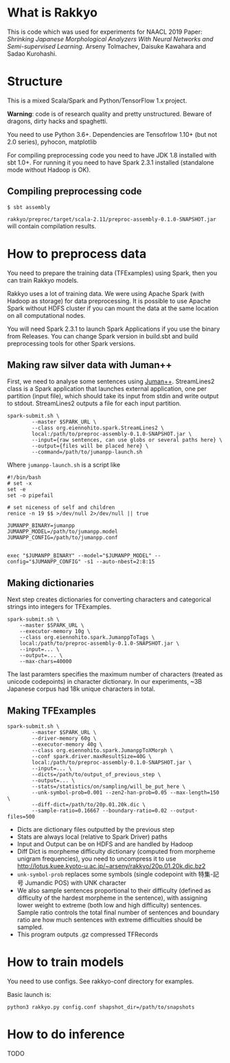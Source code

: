 # What is Rakkyo

This is code which was used for experiments for NAACL 2019 Paper:
*Shrinking Japanese Morphological Analyzers With Neural Networks and Semi-supervised Learning*.
Arseny Tolmachev, Daisuke Kawahara and Sadao Kurohashi.

# Structure

This is a mixed Scala/Spark and Python/TensorFlow 1.x project.

**Warning**: code is of research quality and pretty unstructured.
Beware of dragons, dirty hacks and spaghetti.

You need to use Python 3.6+.
Dependencies are Tensofrlow 1.10+ (but not 2.0 series), pyhocon, matplotlib

For compiling preprocessing code you need to have JDK 1.8 installed with sbt 1.0+.
For running it you need to have Spark 2.3.1 installed (standalone mode without Hadoop is OK).

## Compiling preprocessing code

```$ sbt assembly```

`rakkyo/preproc/target/scala-2.11/preproc-assembly-0.1.0-SNAPSHOT.jar` will contain compilation results.

# How to preprocess data


You need to prepare the training data (TFExamples) using Spark,
then you can train Rakkyo models.


Rakkyo uses a lot of training data.
We were using Apache Spark (with Hadoop as storage) for data preprocessing.
It is possible to use Apache Spark without HDFS cluster if you can mount the data
at the same location on all computational nodes.

You will need Spark 2.3.1 to launch Spark Applications if you use the binary from Releases.
You can change Spark version in build.sbt and build preprocessing tools for other Spark versions.

## Making raw silver data with Juman++

First, we need to analyse some sentences using [Juman++](https://github.com/ku-nlp/jumanpp).
StreamLines2 class is a Spark application that launches external application,
one per partition (input file), which should take its input from stdin and write output to stdout.
StreamLines2 outputs a file for each input partition.


```
spark-submit.sh \
        --master $SPARK_URL \
        --class org.eiennohito.spark.StreamLines2 \
        local:/path/to/preproc-assembly-0.1.0-SNAPSHOT.jar \
        --input={raw sentences, can use globs or several paths here} \
        --output={files will be placed here} \
        --command=/path/to/jumanpp-launch.sh
```

Where `jumanpp-launch.sh` is a script like

```
#!/bin/bash
# set -x
set -e
set -o pipefail

# set niceness of self and children
renice -n 19 $$ >/dev/null 2>/dev/null || true

JUMANPP_BINARY=jumanpp
JUMANPP_MODEL=/path/to/jumanpp.model
JUMANPP_CONFIG=/path/to/jumanpp.conf


exec "$JUMANPP_BINARY" --model="$JUMANPP_MODEL" --config="$JUMANPP_CONFIG" -s1 --auto-nbest=2:8:15
```

## Making dictionaries

Next step creates dictionaries for converting characters and categorical strings
into integers for TFExamples.

```
spark-submit.sh \
    --master $SPARK_URL \
    --executor-memory 10g \
    --class org.eiennohito.spark.JumanppToTags \
    local:/path/to/preproc-assembly-0.1.0-SNAPSHOT.jar \
    --input=... \
    --output=... \
    --max-chars=40000
```

The last paramters specifies the maximum number of characters (treated as unicode codepoints) in character dictionary.
In our experiments, ~3B Japanese corpus had 18k unique characters in total.

## Making TFExamples

```
spark-submit.sh \
        --master $SPARK_URL \
        --driver-memory 60g \
        --executor-memory 40g \
        --class org.eiennohito.spark.JumanppToXMorph \
        --conf spark.driver.maxResultSize=40G \
        local:/path/to/preproc-assembly-0.1.0-SNAPSHOT.jar \
        --input=... \
        --dicts=/path/to/output_of_previous_step \
        --output=... \
        --stats=/statistics/on/sampling/will_be_put_here \
        --unk-symbol-prob=0.001 --zen2-han-prob=0.05 --max-length=150 \
        --diff-dict=/path/to/20p.01.20k.dic \
        --sample-ratio=0.16667 --boundary-ratio=0.02 --output-files=500
```

* Dicts are dictionary files outputted by the previous step
* Stats are always local (relative to Spark Driver) paths
* Input and Output can be on HDFS and are handled by Hadoop
* Diff Dict is morpheme difficulty dictionary (computed from morpheme unigram frequencies), you need to uncompress it to use http://lotus.kuee.kyoto-u.ac.jp/~arseny/rakkyo/20p.01.20k.dic.bz2
* `unk-symbol-prob` replaces some symbols (single codepoint with 特集-記号 Jumandic POS) with UNK character
* We also sample sentences proportional to their difficulty (defined as difficulty of the hardest morpheme in the sentence), with assigning lower weight to extreme (both low and high difficulty) sentences. Sample ratio controls the total final number of sentences and boundary ratio are how much sentences with extreme difficulties should be sampled.
* This program outputs .gz compressed TFRecords

# How to train models

You need to use configs.
See rakkyo-conf directory for examples.

Basic launch is:
```
python3 rakkyo.py config.conf shapshot_dir=/path/to/snapshots
```

# How to do inference

TODO